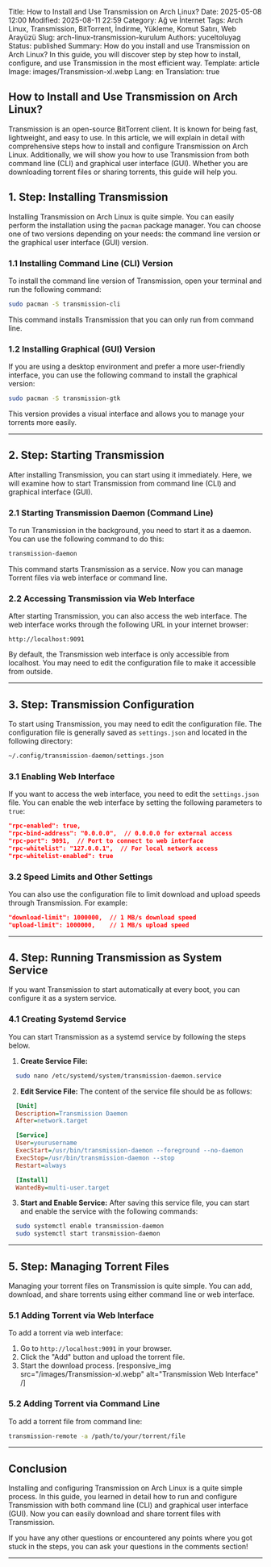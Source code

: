 Title: How to Install and Use Transmission on Arch Linux?
Date: 2025-05-08 12:00
Modified: 2025-08-11 22:59
Category: Ağ ve İnternet
Tags: Arch Linux, Transmission, BitTorrent, İndirme, Yükleme, Komut Satırı, Web Arayüzü
Slug: arch-linux-transmission-kurulum
Authors: yuceltoluyag
Status: published
Summary: How do you install and use Transmission on Arch Linux? In this guide, you will discover step by step how to install, configure, and use Transmission in the most efficient way.
Template: article
Image: images/Transmission-xl.webp
Lang: en
Translation: true

## How to Install and Use Transmission on Arch Linux?

Transmission is an open-source BitTorrent client. It is known for being fast, lightweight, and easy to use. In this article, we will explain in detail with comprehensive steps how to install and configure Transmission on Arch Linux. Additionally, we will show you how to use Transmission from both command line (CLI) and graphical user interface (GUI). Whether you are downloading torrent files or sharing torrents, this guide will help you.

## 1. Step: Installing Transmission

Installing Transmission on Arch Linux is quite simple. You can easily perform the installation using the `pacman` package manager. You can choose one of two versions depending on your needs: the command line version or the graphical user interface (GUI) version.

### 1.1 Installing Command Line (CLI) Version

To install the command line version of Transmission, open your terminal and run the following command:

```bash
sudo pacman -S transmission-cli
```

This command installs Transmission that you can only run from command line.

### 1.2 Installing Graphical (GUI) Version

If you are using a desktop environment and prefer a more user-friendly interface, you can use the following command to install the graphical version:

```bash
sudo pacman -S transmission-gtk
```

This version provides a visual interface and allows you to manage your torrents more easily.

---

## 2. Step: Starting Transmission

After installing Transmission, you can start using it immediately. Here, we will examine how to start Transmission from command line (CLI) and graphical interface (GUI).

### 2.1 Starting Transmission Daemon (Command Line)

To run Transmission in the background, you need to start it as a daemon. You can use the following command to do this:

```bash
transmission-daemon
```

This command starts Transmission as a service. Now you can manage Torrent files via web interface or command line.

### 2.2 Accessing Transmission via Web Interface

After starting Transmission, you can also access the web interface. The web interface works through the following URL in your internet browser:

```
http://localhost:9091
```

By default, the Transmission web interface is only accessible from localhost. You may need to edit the configuration file to make it accessible from outside.

---

## 3. Step: Transmission Configuration

To start using Transmission, you may need to edit the configuration file. The configuration file is generally saved as `settings.json` and located in the following directory:

```bash
~/.config/transmission-daemon/settings.json
```

### 3.1 Enabling Web Interface

If you want to access the web interface, you need to edit the `settings.json` file. You can enable the web interface by setting the following parameters to `true`:

```json
"rpc-enabled": true,
"rpc-bind-address": "0.0.0.0",  // 0.0.0.0 for external access
"rpc-port": 9091,  // Port to connect to web interface
"rpc-whitelist": "127.0.0.1",  // For local network access
"rpc-whitelist-enabled": true
```

### 3.2 Speed Limits and Other Settings

You can also use the configuration file to limit download and upload speeds through Transmission. For example:

```json
"download-limit": 1000000,  // 1 MB/s download speed
"upload-limit": 1000000,    // 1 MB/s upload speed
```

---

## 4. Step: Running Transmission as System Service

If you want Transmission to start automatically at every boot, you can configure it as a system service.

### 4.1 Creating Systemd Service

You can start Transmission as a systemd service by following the steps below.

1. **Create Service File:**

```bash
  sudo nano /etc/systemd/system/transmission-daemon.service
```

2. **Edit Service File:**
   The content of the service file should be as follows:

```ini
  [Unit]
  Description=Transmission Daemon
  After=network.target

  [Service]
  User=yourusername
  ExecStart=/usr/bin/transmission-daemon --foreground --no-daemon
  ExecStop=/usr/bin/transmission-daemon --stop
  Restart=always

  [Install]
  WantedBy=multi-user.target
```

3. **Start and Enable Service:**
   After saving this service file, you can start and enable the service with the following commands:

```bash
  sudo systemctl enable transmission-daemon
  sudo systemctl start transmission-daemon
```

---

## 5. Step: Managing Torrent Files

Managing your torrent files on Transmission is quite simple. You can add, download, and share torrents using either command line or web interface.

### 5.1 Adding Torrent via Web Interface

To add a torrent via web interface:

1. Go to `http://localhost:9091` in your browser.
2. Click the "Add" button and upload the torrent file.
3. Start the download process.
   [responsive_img src="/images/Transmission-xl.webp" alt="Transmission Web Interface" /]

### 5.2 Adding Torrent via Command Line

To add a torrent file from command line:

```bash
transmission-remote -a /path/to/your/torrent/file
```

---

## Conclusion

Installing and configuring Transmission on Arch Linux is a quite simple process. In this guide, you learned in detail how to run and configure Transmission with both command line (CLI) and graphical user interface (GUI). Now you can easily download and share torrent files with Transmission.

If you have any other questions or encountered any points where you got stuck in the steps, you can ask your questions in the comments section!

---